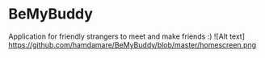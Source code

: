 # BeMyBuddy
Application for friendly strangers to meet and make friends :)
![Alt text] https://github.com/hamdamare/BeMyBuddy/blob/master/homescreen.png
